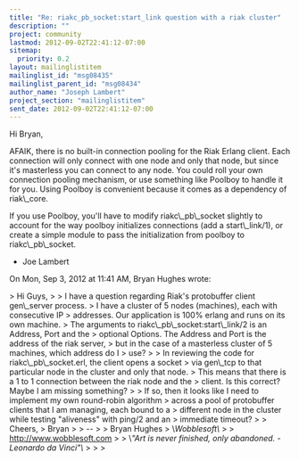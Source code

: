 ```yaml
---
title: "Re: riakc_pb_socket:start_link question with a riak cluster"
description: ""
project: community
lastmod: 2012-09-02T22:41:12-07:00
sitemap:
  priority: 0.2
layout: mailinglistitem
mailinglist_id: "msg08435"
mailinglist_parent_id: "msg08434"
author_name: "Joseph Lambert"
project_section: "mailinglistitem"
sent_date: 2012-09-02T22:41:12-07:00
---
```



Hi Bryan,

AFAIK, there is no built-in connection pooling for the Riak Erlang client.
Each connection will only connect with one node and only that node, but
since it's masterless you can connect to any node. You could roll your own
connection pooling mechanism, or use something like Poolboy to handle it
for you. Using Poolboy is convenient because it comes as a dependency of
riak\\_core.

If you use Poolboy, you'll have to modify riakc\\_pb\\_socket slightly to
account for the way poolboy initializes connections (add a start\\_link/1),
or create a simple module to pass the initialization from poolboy to
riakc\\_pb\\_socket.

- Joe Lambert


On Mon, Sep 3, 2012 at 11:41 AM, Bryan Hughes  wrote:

&gt; Hi Guys,
&gt;
&gt; I have a question regarding Riak's protobuffer client gen\\_server process.
&gt; I have a cluster of 5 nodes (machines), each with consecutive IP
&gt; addresses. Our application is 100% erlang and runs on its own machine.
&gt; The arguments to riakc\\_pb\\_socket:start\\_link/2 is an Address, Port and the
&gt; optional Options. The Address and Port is the address of the riak server,
&gt; but in the case of a masterless cluster of 5 machines, which address do I
&gt; use?
&gt;
&gt; In reviewing the code for riakc\\_pb\\_socket.erl, the client opens a socket
&gt; via gen\\_tcp to that particular node in the cluster and only that node.
&gt; This means that there is a 1 to 1 connection between the riak node and the
&gt; client. Is this correct? Maybe I am missing something?
&gt;
&gt; If so, then it looks like I need to implement my own round-robin algorithm
&gt; across a pool of protobuffer clients that I am managing, each bound to a
&gt; different node in the cluster while testing "aliveness" with ping/2 and an
&gt; immediate timeout?
&gt;
&gt; Cheers,
&gt; Bryan
&gt;
&gt; --
&gt;
&gt; Bryan Hughes
&gt; \\*Wobblesoft\\*
&gt;
&gt; http://www.wobblesoft.com
&gt;
&gt; \\*"Art is never finished, only abandoned. - Leonardo da Vinci"\\*
&gt;
&gt;
&gt;

